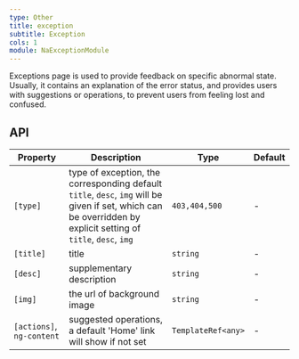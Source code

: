 ```yaml
---
type: Other
title: exception
subtitle: Exception
cols: 1
module: NaExceptionModule
---
```


Exceptions page is used to provide feedback on specific abnormal state. Usually, it contains an explanation of the error status, and provides users with suggestions or operations, to prevent users from feeling lost and confused.

## API

Property | Description | Type | Default
----|------|-----|------
`[type]` | type of exception, the corresponding default `title`, `desc`, `img` will be given if set, which can be overridden by explicit setting of `title`, `desc`, `img` | `403,404,500` | -
`[title]` | title | `string` | -
`[desc]` | supplementary description | `string` | -
`[img]` | the url of background image | `string` | -
`[actions]`, `ng-content` | suggested operations, a default 'Home' link will show if not set | `TemplateRef<any>` | -
